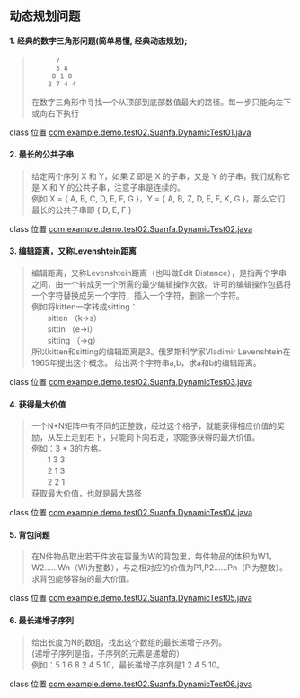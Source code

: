 ## 动态规划问题
#### 1. 经典的数字三角形问题(简单易懂, 经典动态规划);
>           7         
>           3 8
>          8 1 0
>         2 7 4 4
> 在数字三角形中寻找一个从顶部到底部数值最大的路径。每一步只能向左下或向右下执行

class 位置 [com.example.demo.test02.Suanfa.DynamicTest01.java](DynamicTest01.java)

#### 2. 最长的公共子串
>给定两个序列 X 和 Y，如果 Z 即是 X 的子串，又是 Y 的子串，我们就称它是 X 和 Y 的公共子串，注意子串是连续的。  
>例如 X = { A, B, C, D, E, F, G }，Y = { A, B, Z, D, E, F, K, G }，那么它们最长的公共子串即 { D, E, F }  

class 位置 [com.example.demo.test02.Suanfa.DynamicTest02.java](DynamicTest02.java)

#### 3. 编辑距离，又称Levenshtein距离
>编辑距离，又称Levenshtein距离（也叫做Edit Distance），是指两个字串之间，由一个转成另一个所需的最少编辑操作次数。许可的编辑操作包括将一个字符替换成另一个字符，插入一个字符，删除一个字符。  
例如将kitten一字转成sitting：  
　　sitten （k->s）  
　　sittin （e->i）  
　　sitting （->g）   
所以kitten和sitting的编辑距离是3。俄罗斯科学家Vladimir Levenshtein在1965年提出这个概念。
给出两个字符串a,b，求a和b的编辑距离。  

class 位置 [com.example.demo.test02.Suanfa.DynamicTest03.java](DynamicTest03.java)

#### 4. 获得最大价值
>一个N*N矩阵中有不同的正整数，经过这个格子，就能获得相应价值的奖励，从左上走到右下，只能向下向右走，求能够获得的最大价值。  
例如：3 * 3的方格。  
　　1 3 3  
　　2 1 3  
　　2 2 1  
获取最大价值，也就是最大路径

class 位置 [com.example.demo.test02.Suanfa.DynamicTest04.java](DynamicTest04.java)

#### 5. 背包问题
>在N件物品取出若干件放在容量为W的背包里，每件物品的体积为W1，W2……Wn（Wi为整数），与之相对应的价值为P1,P2……Pn（Pi为整数）。  
求背包能够容纳的最大价值。

class 位置 [com.example.demo.test02.Suanfa.DynamicTest05.java](DynamicTest05.java)

#### 6. 最长递增子序列
>给出长度为N的数组，找出这个数组的最长递增子序列。  
(递增子序列是指，子序列的元素是递增的）  
例如：5 1 6 8 2 4 5 10，最长递增子序列是1 2 4 5 10。

class 位置 [com.example.demo.test02.Suanfa.DynamicTest06.java](DynamicTest06.java)

